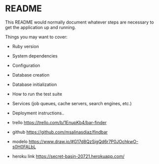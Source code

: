 # README

This README would normally document whatever steps are necessary to get the
application up and running.

Things you may want to cover:

* Ruby version

* System dependencies

* Configuration

* Database creation

* Database initialization

* How to run the test suite

* Services (job queues, cache servers, search engines, etc.)

* Deployment instructions..

* trello https://trello.com/b/1EnupKb4/bar-finder 

* github  https://github.com/msalinasdiaz/findbar

* modelo https://www.draw.io/#G17d8QzSigQd6r7P0JOchkwO-s0H0FALbL  

* heroku link https://secret-basin-20721.herokuapp.com/